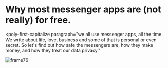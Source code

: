 # Why most messenger apps are (not really) for free.

<poly-first-capitalize
paragraph="we all use messenger apps, all the time. We write about life, love, business and some of that is personal or even secret. So let's find out how safe the messengers are, how they make money, and how they treat our data privacy."
></poly-first-capitalize>
![frame76](public/images/frame76.png "messager app")